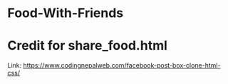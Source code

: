 # Food-With-Friends

# Credit for share_food.html
<!-- Coding By CodeWithNepal - codewithnepal.com -->
Link: https://www.codingnepalweb.com/facebook-post-box-clone-html-css/ 